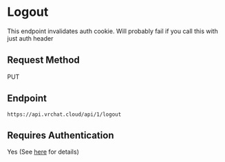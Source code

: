 # Logout

This endpoint invalidates auth cookie.
Will probably fail if you call this with just auth header

## Request Method
PUT

## Endpoint
    https://api.vrchat.cloud/api/1/logout

## Requires Authentication
Yes (See [here](/Authorization.md) for details)

